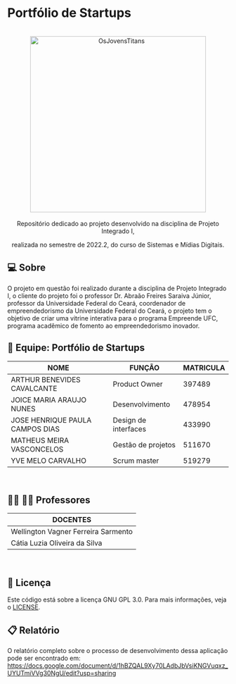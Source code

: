 # Portfólio de Startups
<div align="center" name="inicio">
<br>
<a href="*"><img title="OsJovensTitans" src="https://user-images.githubusercontent.com/104387392/204192349-bc174c4e-23cb-4169-abf0-57b0a787788f.svg" style="width: 400px;" /></a>
<br><br>
Repositório dedicado ao projeto desenvolvido na disciplina de Projeto Integrado I, <p>
realizada no semestre de 2022.2, do curso de Sistemas e Mídias Digitais.
</div>

<a name="sobre"></a>

## :computer: Sobre

O projeto em questão foi realizado durante a disciplina de Projeto Integrado I, o cliente do projeto foi o professor Dr. Abraão Freires Saraiva Júnior, professor da Universidade Federal do Ceará, coordenador de empreendedorismo da Universidade Federal do Ceará, o projeto tem o objetivo de criar uma vitrine interativa para o programa Empreende UFC, programa acadêmico de fomento ao empreendedorismo inovador.
<br>
<a name="equipe"></a>

## :busts_in_silhouette: Equipe: Portfólio de Startups


|  NOME                                  |  FUNÇÃO                    |  MATRICULA      |
|  ----------------------------          |  -----------------------   |  ------------   |
|   ARTHUR BENEVIDES CAVALCANTE          |  Product Owner             |  397489         |
|   JOICE MARIA ARAUJO NUNES             |  Desenvolvimento           |  478954         |
|   JOSE HENRIQUE PAULA CAMPOS DIAS      |  Design de interfaces      |  433990         |
|   MATHEUS MEIRA VASCONCELOS            |  Gestão de projetos        |  511670         |
|   YVE MELO CARVALHO                    |  Scrum master              |  519279         |
<br>
<a name= "professores"></a>

## 	:woman_teacher: :man_teacher: Professores
|  DOCENTES                                        |
|  ----------------------------                    |  
|   Wellington Vagner Ferreira Sarmento            |  
|   Cátia Luzia Oliveira da Silva                  | 
<br>
<a name="license"></a>

## :memo: Licença
Este código está sobre a licença GNU GPL 3.0. Para mais informações, veja o [LICENSE](https://github.com/GustavoCassimiro9/ProjetoIntegrado1-SMD-OsJovensTitans/blob/main/LICENSE).
<br>
<a name="documento"></a>

## :clipboard: Relatório

O relatório completo sobre o processo de desenvolvimento dessa aplicação pode ser encontrado em: 
https://docs.google.com/document/d/1hBZQAL9Xy70LAdbJbVsiKNGVuqxz_UYUTmiVVg30NgU/edit?usp=sharing
